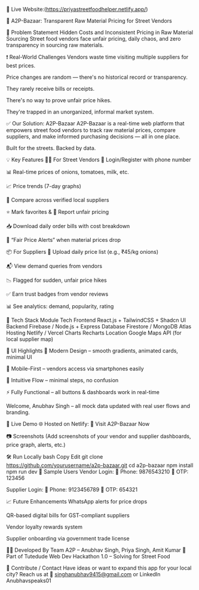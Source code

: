 🔗 Live Website:(https://priyastreetfoodhelper.netlify.app/)



🧾 A2P-Bazaar: Transparent Raw Material Pricing for Street Vendors





📌 Problem Statement
Hidden Costs and Inconsistent Pricing in Raw Material Sourcing
Street food vendors face unfair pricing, daily chaos, and zero transparency in sourcing raw materials.

❗ Real-World Challenges
Vendors waste time visiting multiple suppliers for best prices.

Price changes are random — there's no historical record or transparency.

They rarely receive bills or receipts.

There's no way to prove unfair price hikes.

They're trapped in an unorganized, informal market system.

✅ Our Solution: A2P-Bazaar
A2P-Bazaar is a real-time web platform that empowers street food vendors to track raw material prices, compare suppliers, and make informed purchasing decisions — all in one place.

Built for the streets. Backed by data.

💡 Key Features
👨‍🍳 For Street Vendors
🔐 Login/Register with phone number

📊 Real-time prices of onions, tomatoes, milk, etc.

📈 Price trends (7-day graphs)

🤝 Compare across verified local suppliers

⭐ Mark favorites & 🚩 Report unfair pricing

📥 Download daily order bills with cost breakdown

🔔 “Fair Price Alerts” when material prices drop

📦 For Suppliers
🧾 Upload daily price list (e.g., ₹45/kg onions)

📬 View demand queries from vendors

📉 Flagged for sudden, unfair price hikes

✅ Earn trust badges from vendor reviews

📊 See analytics: demand, popularity, rating

🔧 Tech Stack
Module	Tech
Frontend	React.js + TailwindCSS + Shadcn UI
Backend	Firebase / Node.js + Express
Database	Firestore / MongoDB Atlas
Hosting	Netlify / Vercel
Charts	Recharts
Location	Google Maps API (for local supplier map)

🎨 UI Highlights
🌈 Modern Design – smooth gradients, animated cards, minimal UI

📱 Mobile-First – vendors access via smartphones easily

🧠 Intuitive Flow – minimal steps, no confusion

⚡ Fully Functional – all buttons & dashboards work in real-time

Welcome, Anubhav Singh – all mock data updated with real user flows and branding.

🚀 Live Demo
🌐 Hosted on Netlify:
🔗 Visit A2P-Bazaar Now

📷 Screenshots
(Add screenshots of your vendor and supplier dashboards, price graph, alerts, etc.)

🛠️ Run Locally
bash
Copy
Edit
git clone https://github.com/yourusername/a2p-bazaar.git
cd a2p-bazaar
npm install
npm run dev
🧪 Sample Users
Vendor Login:
📱 Phone: 9876543210
🔑 OTP: 123456

Supplier Login:
📱 Phone: 9123456789
🔑 OTP: 654321

📈 Future Enhancements
WhatsApp alerts for price drops

QR-based digital bills for GST-compliant suppliers

Vendor loyalty rewards system

Supplier onboarding via government trade license

👨‍💻 Developed By
Team A2P – Anubhav Singh, Priya Singh, Amit Kumar
🚀 Part of Tutedude Web Dev Hackathon 1.0 – Solving for Street Food

🤝 Contribute / Contact
Have ideas or want to expand this app for your local city?
Reach us at 📧 singhanubhav9415@gmail.com or LinkedIn Anubhavspeaks01








